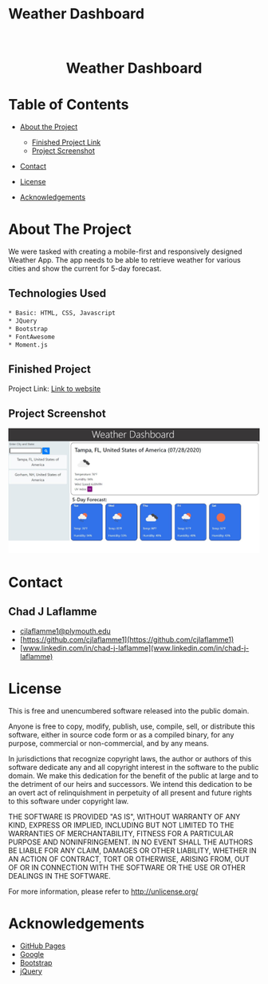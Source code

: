 # Weather Dashboard


<br />
  <h1 align="center">Weather Dashboard</h1>


<!-- TABLE OF CONTENTS -->
# Table of Contents
* [About the Project](#about-the-project)
   
    * [Finished Project Link](#finished-project)
    * [Project Screenshot](#project-screenshot)
* [Contact](#contact)
* [License](#license)
* [Acknowledgements](#acknowledgements)



<!-- ABOUT THE PROJECT -->
# About The Project

We were tasked with creating a mobile-first and responsively designed Weather App.  The app needs to be able to retrieve weather for various cities and show the current for 5-day forecast.  


## Technologies Used
    * Basic: HTML, CSS, Javascript
    * JQuery
    * Bootstrap
    * FontAwesome
    * Moment.js


## Finished Project
Project Link: [Link to website](https://cjlaflamme1.github.io/WeatherDashboard/)


## Project Screenshot
![Weather Page](./assets/screenShot.jpg)


<!-- CONTACT -->
# Contact

## Chad J Laflamme
* [cjlaflamme1@plymouth.edu](cjlaflamme1@plymouth.edu)
* [https://github.com/cjlaflamme1](https://github.com/cjlaflamme1)
* [www.linkedin.com/in/chad-j-laflamme](www.linkedin.com/in/chad-j-laflamme)

<!-- License -->
# License

This is free and unencumbered software released into the public domain.

Anyone is free to copy, modify, publish, use, compile, sell, or
distribute this software, either in source code form or as a compiled
binary, for any purpose, commercial or non-commercial, and by any
means.

In jurisdictions that recognize copyright laws, the author or authors
of this software dedicate any and all copyright interest in the
software to the public domain. We make this dedication for the benefit
of the public at large and to the detriment of our heirs and
successors. We intend this dedication to be an overt act of
relinquishment in perpetuity of all present and future rights to this
software under copyright law.

THE SOFTWARE IS PROVIDED "AS IS", WITHOUT WARRANTY OF ANY KIND,
EXPRESS OR IMPLIED, INCLUDING BUT NOT LIMITED TO THE WARRANTIES OF
MERCHANTABILITY, FITNESS FOR A PARTICULAR PURPOSE AND NONINFRINGEMENT.
IN NO EVENT SHALL THE AUTHORS BE LIABLE FOR ANY CLAIM, DAMAGES OR
OTHER LIABILITY, WHETHER IN AN ACTION OF CONTRACT, TORT OR OTHERWISE,
ARISING FROM, OUT OF OR IN CONNECTION WITH THE SOFTWARE OR THE USE OR
OTHER DEALINGS IN THE SOFTWARE.

For more information, please refer to <http://unlicense.org/>


<!-- ACKNOWLEDGEMENTS -->
# Acknowledgements
* [GitHub Pages](https://pages.github.com)
* [Google](https://www.google.com/)
* [Bootstrap](https://bootstrap.com/)
* [jQuery](https://jquery.com/)
